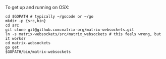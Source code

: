 To get up and running on OSX:

    cd $GOPATH # typically ~/gocode or ~/go
    mkdir -p {src,bin}
    cd src
    git clone git@github.com:matrix-org/matrix-websockets.git
    ln -s matrix-websockets/src/matrix_websockets # this feels wrong, but it works?
    cd matrix-websockets
    go get
    $GOPATH/bin/matrix-websockets
